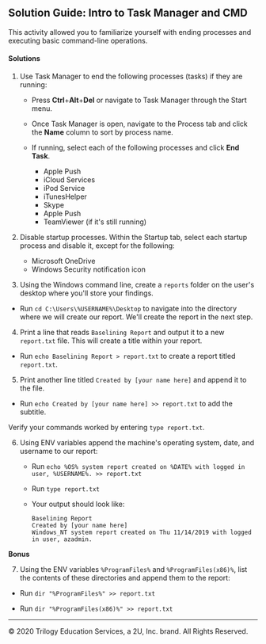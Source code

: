 ## Solution Guide: Intro to Task Manager and CMD

This activity allowed you to familiarize yourself with ending processes and executing basic command-line operations.


#### Solutions

1. Use Task Manager to end the following processes (tasks) if they are running:

   - Press **Ctrl**+**Alt**+**Del** or navigate to Task Manager through the Start menu. 

   - Once Task Manager is open, navigate to the Process tab and click the **Name** column to sort by process name.

   - If running, select each of the following processes and click **End Task**.

      - Apple Push
      - iCloud Services
      - iPod Service
      - iTunesHelper
      - Skype
      - Apple Push
      - TeamViewer (if it's still running)

2. Disable startup processes. Within the Startup tab, select each startup process and disable it, except for the following:

   - Microsoft OneDrive
   - Windows Security notification icon

3. Using the Windows command line, create a `reports` folder on the user's desktop where you'll store your findings.

  - Run `cd C:\Users\%USERNAME%\Desktop` to navigate into the directory where we will create our report. We'll create the report in the next step. 

4.  Print a line that reads `Baselining Report` and output it to a new `report.txt` file. This will create a title within your report.

  - Run `echo Baselining Report > report.txt` to create a report titled `report.txt`.

5. Print another line titled `Created by [your name here]` and append it to the file.

  - Run `echo Created by [your name here] >> report.txt` to add the subtitle.

Verify your commands worked by entering `type report.txt`.

6. Using ENV variables append the machine's operating system, date, and username to our report:

    - Run `echo %OS% system report created on %DATE% with logged in user, %USERNAME%. >> report.txt`

    - Run `type report.txt`

    - Your output should look like:
    
      ```console
      Baselining Report
      Created by [your name here]
      Windows_NT system report created on Thu 11/14/2019 with logged in user, azadmin.
      ```

**Bonus**

7. Using the ENV variables `%ProgramFiles%` and `%ProgramFiles(x86)%`, list the contents of these directories and append them to the report:

  - Run `dir "%ProgramFiles%" >> report.txt`

  - Run `dir "%ProgramFiles(x86)%" >> report.txt`

----

© 2020 Trilogy Education Services, a 2U, Inc. brand. All Rights Reserved.
